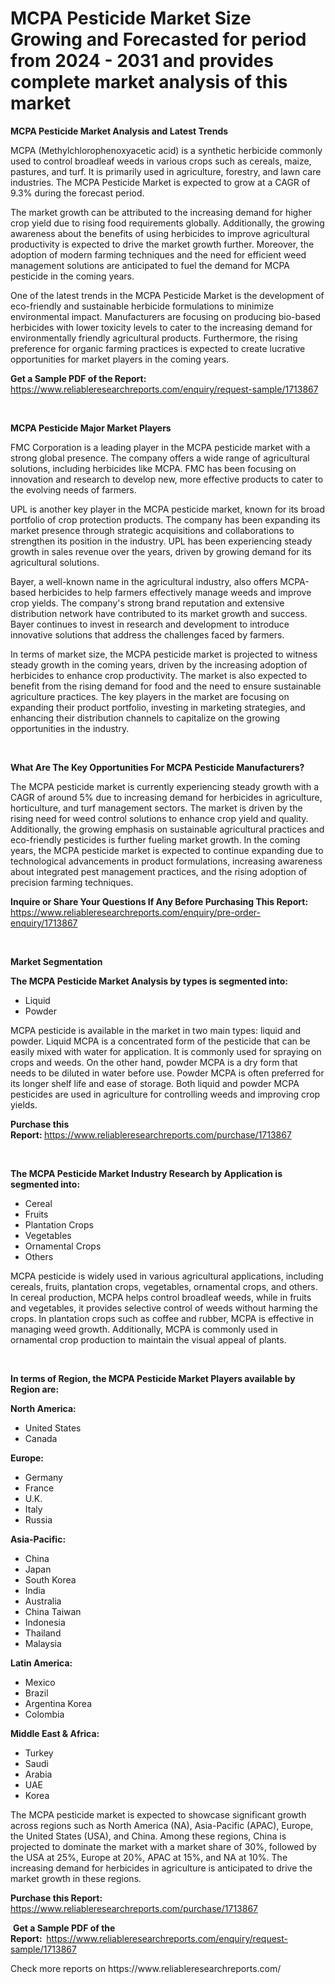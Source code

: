 <p><h1>MCPA Pesticide Market Size Growing and Forecasted for period from 2024 - 2031 and provides complete market analysis of this market</h1></p><p><strong>MCPA Pesticide Market Analysis and Latest Trends</strong></p>
<p><p>MCPA (Methylchlorophenoxyacetic acid) is a synthetic herbicide commonly used to control broadleaf weeds in various crops such as cereals, maize, pastures, and turf. It is primarily used in agriculture, forestry, and lawn care industries. The MCPA Pesticide Market is expected to grow at a CAGR of 9.3% during the forecast period. </p><p>The market growth can be attributed to the increasing demand for higher crop yield due to rising food requirements globally. Additionally, the growing awareness about the benefits of using herbicides to improve agricultural productivity is expected to drive the market growth further. Moreover, the adoption of modern farming techniques and the need for efficient weed management solutions are anticipated to fuel the demand for MCPA pesticide in the coming years.</p><p>One of the latest trends in the MCPA Pesticide Market is the development of eco-friendly and sustainable herbicide formulations to minimize environmental impact. Manufacturers are focusing on producing bio-based herbicides with lower toxicity levels to cater to the increasing demand for environmentally friendly agricultural products. Furthermore, the rising preference for organic farming practices is expected to create lucrative opportunities for market players in the coming years.</p></p>
<p><strong>Get a Sample PDF of the Report:&nbsp;</strong> <a href="https://www.reliableresearchreports.com/enquiry/request-sample/1713867">https://www.reliableresearchreports.com/enquiry/request-sample/1713867</a></p>
<p>&nbsp;</p>
<p><strong>MCPA Pesticide Major Market Players</strong></p>
<p><p>FMC Corporation is a leading player in the MCPA pesticide market with a strong global presence. The company offers a wide range of agricultural solutions, including herbicides like MCPA. FMC has been focusing on innovation and research to develop new, more effective products to cater to the evolving needs of farmers.</p><p>UPL is another key player in the MCPA pesticide market, known for its broad portfolio of crop protection products. The company has been expanding its market presence through strategic acquisitions and collaborations to strengthen its position in the industry. UPL has been experiencing steady growth in sales revenue over the years, driven by growing demand for its agricultural solutions.</p><p>Bayer, a well-known name in the agricultural industry, also offers MCPA-based herbicides to help farmers effectively manage weeds and improve crop yields. The company's strong brand reputation and extensive distribution network have contributed to its market growth and success. Bayer continues to invest in research and development to introduce innovative solutions that address the challenges faced by farmers.</p><p>In terms of market size, the MCPA pesticide market is projected to witness steady growth in the coming years, driven by the increasing adoption of herbicides to enhance crop productivity. The market is also expected to benefit from the rising demand for food and the need to ensure sustainable agriculture practices. The key players in the market are focusing on expanding their product portfolio, investing in marketing strategies, and enhancing their distribution channels to capitalize on the growing opportunities in the industry.</p></p>
<p>&nbsp;</p>
<p><strong>What Are The Key Opportunities For MCPA Pesticide Manufacturers?</strong></p>
<p><p>The MCPA pesticide market is currently experiencing steady growth with a CAGR of around 5% due to increasing demand for herbicides in agriculture, horticulture, and turf management sectors. The market is driven by the rising need for weed control solutions to enhance crop yield and quality. Additionally, the growing emphasis on sustainable agricultural practices and eco-friendly pesticides is further fueling market growth. In the coming years, the MCPA pesticide market is expected to continue expanding due to technological advancements in product formulations, increasing awareness about integrated pest management practices, and the rising adoption of precision farming techniques.</p></p>
<p><strong>Inquire or Share Your Questions If Any Before Purchasing This Report:</strong> <a href="https://www.reliableresearchreports.com/enquiry/pre-order-enquiry/1713867">https://www.reliableresearchreports.com/enquiry/pre-order-enquiry/1713867</a></p>
<p>&nbsp;</p>
<p><strong>Market Segmentation</strong></p>
<p><strong>The MCPA Pesticide Market Analysis by types is segmented into:</strong></p>
<p><ul><li>Liquid</li><li>Powder</li></ul></p>
<p><p>MCPA pesticide is available in the market in two main types: liquid and powder. Liquid MCPA is a concentrated form of the pesticide that can be easily mixed with water for application. It is commonly used for spraying on crops and weeds. On the other hand, powder MCPA is a dry form that needs to be diluted in water before use. Powder MCPA is often preferred for its longer shelf life and ease of storage. Both liquid and powder MCPA pesticides are used in agriculture for controlling weeds and improving crop yields.</p></p>
<p><strong>Purchase this Report:&nbsp;</strong><a href="https://www.reliableresearchreports.com/purchase/1713867">https://www.reliableresearchreports.com/purchase/1713867</a></p>
<p>&nbsp;</p>
<p><strong>The MCPA Pesticide Market Industry Research by Application is segmented into:</strong></p>
<p><ul><li>Cereal</li><li>Fruits</li><li>Plantation Crops</li><li>Vegetables</li><li>Ornamental Crops</li><li>Others</li></ul></p>
<p><p>MCPA pesticide is widely used in various agricultural applications, including cereals, fruits, plantation crops, vegetables, ornamental crops, and others. In cereal production, MCPA helps control broadleaf weeds, while in fruits and vegetables, it provides selective control of weeds without harming the crops. In plantation crops such as coffee and rubber, MCPA is effective in managing weed growth. Additionally, MCPA is commonly used in ornamental crop production to maintain the visual appeal of plants.</p></p>
<p>&nbsp;</p>
<p><strong>In terms of Region, the MCPA Pesticide Market Players available by Region are:</strong></p>
<p>
    <p> <strong> North America: </strong>
        <ul>
            <li>United States</li>
            <li>Canada</li>
        </ul>
        </p> 
    <p> <strong> Europe: </strong>
        <ul>
            <li>Germany</li>
            <li>France</li>
            <li>U.K.</li>
            <li>Italy</li>
            <li>Russia</li>
        </ul>
        </p> 
    <p> <strong> Asia-Pacific: </strong>
        <ul>
            <li>China</li>
            <li>Japan</li>
            <li>South Korea</li>
            <li>India</li>
            <li>Australia</li>
            <li>China Taiwan</li>
            <li>Indonesia</li>
            <li>Thailand</li>
            <li>Malaysia</li>
        </ul>
        </p> 
    <p> <strong> Latin America: </strong>
        <ul>
            <li>Mexico</li>
            <li>Brazil</li>
            <li>Argentina Korea</li>
            <li>Colombia</li>
        </ul>
        </p> 
    <p> <strong> Middle East & Africa: </strong>
        <ul>
            <li>Turkey</li>
            <li>Saudi</li>
            <li>Arabia</li>
            <li>UAE</li>
            <li>Korea</li>
        </ul>
    </p>
    </p>
<p><p>The MCPA pesticide market is expected to showcase significant growth across regions such as North America (NA), Asia-Pacific (APAC), Europe, the United States (USA), and China. Among these regions, China is projected to dominate the market with a market share of 30%, followed by the USA at 25%, Europe at 20%, APAC at 15%, and NA at 10%. The increasing demand for herbicides in agriculture is anticipated to drive the market growth in these regions.</p></p>
<p><strong>Purchase this Report: </strong><a href="https://www.reliableresearchreports.com/purchase/1713867">https://www.reliableresearchreports.com/purchase/1713867</a></p>
<p>&nbsp;<strong>Get a Sample PDF of the Report:&nbsp;&nbsp;</strong><a href="https://www.reliableresearchreports.com/enquiry/request-sample/1713867">https://www.reliableresearchreports.com/enquiry/request-sample/1713867</a></p>
<p><strong></strong></p>
<p>Check more reports on https://www.reliableresearchreports.com/</p>